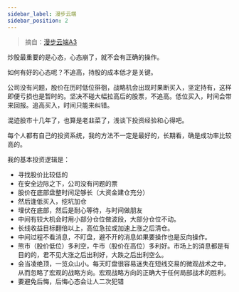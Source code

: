 ```yaml
---
sidebar_label: 漫步云端
sidebar_position: 2
---
```


> 摘自：[漫步云端A3](http://www.tianya.cn/144425328)


炒股最重要的是心态，心态崩了，就不会有正确的操作。

如何有好的心态呢？不追高，持股的成本低才是关键。

公司没有问题，股价在历时低位徘徊，战略机会出现时果断买入，坚定持有，这样即便亏损也是暂时的。坚决不碰大幅拉高后的股票，不追高。低位买入，时间会带来回报。追高买入，时间只能来纠错。

混迹股市十几年了，也算是老韭菜了，浅谈下投资经验和心得吧。

每个人都有自己的投资系统，我的方法不一定是最好的，长期看，确是成功率比较高的。

我的基本投资逻辑是：

- 寻找股价比较低的
- 在安全边际之下，公司没有问题的票
- 股价在底部盘整时间足够长（大资金建仓充分）
- 然后逢低买入，挖坑加仓
- 埋伏在底部，然后是耐心等待，与时间做朋友
- 中间有较大机会时用小部分仓位做波段，大部分仓位不动。
- 长线收益目标翻倍以上，高位急拉或加速上涨之后清仓。
- 中间过程不看消息，不盯盘，避不开的消息如果要操作也是反向操作。
- 熊市（股价低位）多利空，牛市（股价在高位）多利好。市场上的消息都是有目的的，君不见大涨之后出利好，大跌之后出利空么。
- 会当凌绝顶，一览众山小。每天盯盘很容易迷失在短线交易的微观战术之中，从而忽略了宏观的战略方向。宏观战略方向的正确大于任何局部战术的胜利。
- 要避免后悔，后悔心态会让人二次犯错
